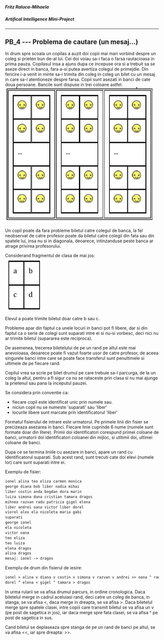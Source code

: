 ##### Fritz Raluca-Mihaela
##### Artifical Intelligence Mini-Project

---

## PB_4 --- Problema de cautare (un mesaj…) 

In drum spre scoala un copilas a auzit doi copii mai mari vorbind despre un coleg si prieten bun de-al lui. Cei doi voiau sa-i faca o farsa rautacioasa in prima pauza. Copilasul insa a ajuns dupa ce incepuse ora si a trebuit sa se aseze direct in banca, fara a-si putea avertiza colegul de primejdie. Din fericire i-a venit in minte sa-i trimita din coleg in coleg un bilet cu un mesaj in care sa-l atentioneze despre farsa.
Copii sunt asezati in banci de cate doua persoane. Bancile sunt dispuse in trei coloane astfel:  
![](/Images/img1.jpg)  

Un copil poate da fara probleme biletul catre colegul de banca, la fel neobservat de catre profesor poate da biletul catre colegii din fata sau din spatele lui, insa nu si in diagonala, deoarece, intinzanduse peste banca ar atrage privirea profesorului.    

Considerand fragmentul de clasa de mai jos:  
![](Images/img2.jpg)

Elevul a poate trimite biletul doar catre b sau c.  

Probleme apar din faptul ca unele locuri in banci pot fi libere, dar si din faptul ca o serie de colegi sunt suparati intre ei si nu-si vorbesc, deci nici nu ar trimite biletul (supararea este reciproca).  

De asemenea, trecerea biletelului de pe un rand pe altul este mai anevoioasa, deoarece poate fi vazut foarte usor de catre profesor, de aceea singurele banci intre care se poate face transferul sunt penultimele si ultimele de pe fiecare rand.  

Copilul vrea sa scrie pe bilet drumul pe care trebuie sa-l parcurga, de la un coleg la altul, pentru a fi sigur ca nu se rataceste prin clasa si nu mai ajunge la prietenul sau pana la inceputul pauzei.   

Se considera prin conventie ca:   
- fiecare copil este identificat unic prin numele sau.  
- niciun copil nu se numeste 'suparati' sau 'liber'   
- locurile libere sunt marcate prin identificatorul 'liber'   

Formatul fisierului de intrare este urmatorul. Pe primele linii din fisier se precizeaza asezarea in banci. Fiecare linie cuprinde 6 nume (numele sunt formate doar din litere). Primii doi identificatori corespund primei coloane de banci, urmatorii doi identificatori coloanei din mijloc, si utltimii doi, ultimei coloane de banci.  

Dupa ce se termina liniile cu asezare in banci, apare un rand cu identificatorul suparati. Sub acest rand, sunt trecuti cate doi elevi (numele lor) care sunt suparati intre ei.    

Exemplu de fisier:   
```markdown
ionel alina teo eliza carmen monica
george diana bob liber nadia mihai
liber costin anda bogdan dora marin
luiza simona dana cristian tamara dragos
mihnea razvan radu patricia gigel elena
liber andrei oana victor liber dorel
viorel alex ela nicoleta maria gabi
suparati
george ionel
ela nicoleta
victor oana
teo eliza
teo luiza
elena dragos
alina dragos
mesaj: ionel -> dragos 
```
Exemplu de drum din fisierul de iesire:  

```markdown
ionel > alina v diana v costin v simona v razvan v andrei >> oana ^ radu > patricia v victor v nicoleta >> maria > gabi ^ 
dorel ^ elena < gigel ^ tamara > dragos
```

In urma rularii se va afisa drumul parcurs, in ordine cronologica.
Daca biletelul merge in cadrul aceluiasi rand, deci catre un coleg de banca,
in stanga, se va afisa <, daca merge in dreapta, se va afisa >.
Daca biletelul merge spre spatele clasei, intre copiii care transmit biletul se va
afisa un v (pe post de sagetica in jos), iar daca merge spre fata clasei, se va afisa ^ pe post de sagetica in sus.   

Cand biletul se deplaseaza spre stanga de pe un rand de banci pe altul, se va afisa <<, iar spre dreapta: >>. 